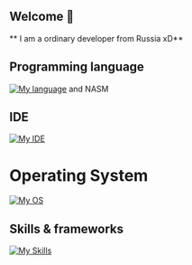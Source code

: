 ## Welcome 👋
** I am a ordinary developer from Russia xD**
## Programming language
[![My language](https://skillicons.dev/icons?i=c,cpp,java,lua,py)](https://skillicons.dev) and NASM

## IDE
[![My IDE](https://skillicons.dev/icons?i=vscode,vim,visualstudio)](https://skillicons.dev)

# Operating System
[![My OS](https://skillicons.dev/icons?i=windows,arch)](https://skillicons.dev)

## Skills & frameworks
[![My Skills](https://skillicons.dev/icons?i=arduino,fastapi,flask,git,github,gitlab,mongodb,qt)](https://skillicons.dev)


<!--
**L1stak/L1stak** is a ✨ _special_ ✨ repository because its `README.md` (this file) appears on your GitHub profile.

Here are some ideas to get you started:

- 🔭 I’m currently working on ...
- 🌱 I’m currently learning ...
- 👯 I’m looking to collaborate on ...
- 🤔 I’m looking for help with ...
- 💬 Ask me about ...
- 📫 How to reach me: ...
- 😄 Pronouns: ...
- ⚡ Fun fact: ...
-->
